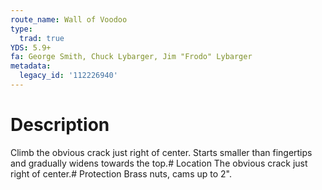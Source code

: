 ```yaml
---
route_name: Wall of Voodoo
type:
  trad: true
YDS: 5.9+
fa: George Smith, Chuck Lybarger, Jim "Frodo" Lybarger
metadata:
  legacy_id: '112226940'
---
```

# Description
Climb the obvious crack just right of center. Starts smaller than fingertips and gradually widens towards the top.# Location
The obvious crack just right of center.# Protection
Brass nuts, cams up to 2".